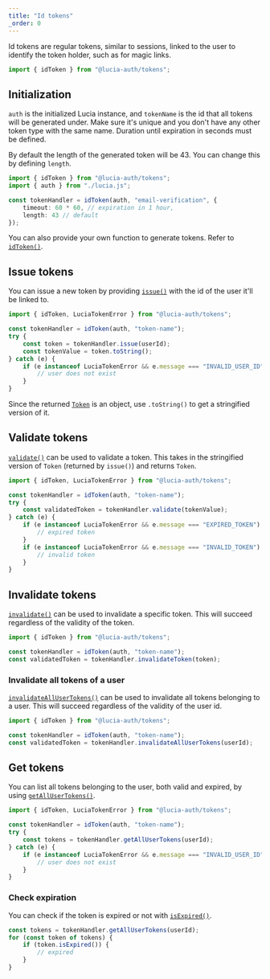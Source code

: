 ```yaml
---
title: "Id tokens"
_order: 0
---
```


Id tokens are regular tokens, similar to sessions, linked to the user to identify the token holder, such as for magic links.

```ts
import { idToken } from "@lucia-auth/tokens";
```

## Initialization

`auth` is the initialized Lucia instance, and `tokenName` is the id that all tokens will be generated under. Make sure it's unique and you don't have any other token type with the same name. Duration until expiration in seconds must be defined.

By default the length of the generated token will be 43. You can change this by defining `length`.

```ts
import { idToken } from "@lucia-auth/tokens";
import { auth } from "./lucia.js";

const tokenHandler = idToken(auth, "email-verification", {
	timeout: 60 * 60, // expiration in 1 hour,
	length: 43 // default
});
```

You can also provide your own function to generate tokens. Refer to [`idToken()`](/tokens/reference/lucia-auth-tokens#idtoken).

## Issue tokens

You can issue a new token by providing [`issue()`](/tokens/reference/idtokenwrapper#issue) with the id of the user it'll be linked to.

```ts
import { idToken, LuciaTokenError } from "@lucia-auth/tokens";

const tokenHandler = idToken(auth, "token-name");
try {
	const token = tokenHandler.issue(userId);
	const tokenValue = token.toString();
} catch (e) {
	if (e instanceof LuciaTokenError && e.message === "INVALID_USER_ID") {
		// user does not exist
	}
}
```

Since the returned [`Token`](/tokens/reference/token) is an object, use `.toString()` to get a stringified version of it.

## Validate tokens

[`validate()`](/tokens/reference/idtokenwrapper#validate) can be used to validate a token. This takes in the stringified version of `Token` (returned by `issue()`) and returns `Token`.

```ts
import { idToken, LuciaTokenError } from "@lucia-auth/tokens";

const tokenHandler = idToken(auth, "token-name");
try {
	const validatedToken = tokenHandler.validate(tokenValue);
} catch (e) {
	if (e instanceof LuciaTokenError && e.message === "EXPIRED_TOKEN") {
		// expired token
	}
	if (e instanceof LuciaTokenError && e.message === "INVALID_TOKEN") {
		// invalid token
	}
}
```

## Invalidate tokens

[`invalidate()`](/tokens/reference/idtokenwrapper#invalidate) can be used to invalidate a specific token. This will succeed regardless of the validity of the token.

```ts
import { idToken } from "@lucia-auth/tokens";

const tokenHandler = idToken(auth, "token-name");
const validatedToken = tokenHandler.invalidateToken(token);
```

### Invalidate all tokens of a user

[`invalidateAllUserTokens()`](/tokens/reference/idtokenwrapper#invalidateallusertokens) can be used to invalidate all tokens belonging to a user. This will succeed regardless of the validity of the user id.

```ts
import { idToken } from "@lucia-auth/tokens";

const tokenHandler = idToken(auth, "token-name");
const validatedToken = tokenHandler.invalidateAllUserTokens(userId);
```

## Get tokens

You can list all tokens belonging to the user, both valid and expired, by using [`getAllUserTokens()`](/tokens/reference/idtokenwrapper#getallusertokens).

```ts
import { idToken, LuciaTokenError } from "@lucia-auth/tokens";

const tokenHandler = idToken(auth, "token-name");
try {
	const tokens = tokenHandler.getAllUserTokens(userId);
} catch (e) {
	if (e instanceof LuciaTokenError && e.message === "INVALID_USER_ID") {
		// user does not exist
	}
}
```

### Check expiration

You can check if the token is expired or not with [`isExpired()`](/tokens/reference/token#isexpired).

```ts
const tokens = tokenHandler.getAllUserTokens(userId);
for (const token of tokens) {
	if (token.isExpired()) {
		// expired
	}
}
```
